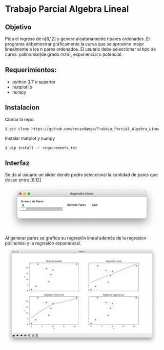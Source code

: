 # Trabajo Parcial Algebra Lineal
## Objetivo
Pida el ingreso de n[8,12] y genere aleatoriamente npares ordenados. 
El programa debemostrar gráficamente la curva que se aproxime mejor linealmente a los n pares ordenados. 
El usuario debe seleccionar el tipo de curva: polinomial(de grado 𝑚≤6), exponencial o potencial.
## Requerimientos:
- python 3.7 o superior
- matplotlib
- numpy
## Instalacion 
Clonar la repo:

```bash
$ git clone https://github.com/renzodamgo/Trabajo_Parcial_Algebra_Lineal.git
```
Instalar matplot y numpy
```bash
$ pip install -r requirements.txt
```
## Interfaz
Se da al usuario un slider donde podra seleccional la cantidad de pares que desee entre [8,12]
![interfaz](img/interfaz.png)
Al generar pares se grafica su regresión lineal además de la regresion polinomial y la regresión exponencial.
![interfaz](img/resultado.png)

